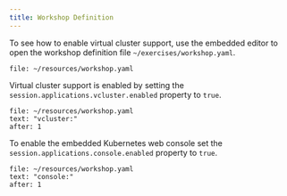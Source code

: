 ```yaml
---
title: Workshop Definition
---
```


To see how to enable virtual cluster support, use the embedded editor to open
the workshop definition file `~/exercises/workshop.yaml`.

```editor:open-file
file: ~/resources/workshop.yaml
```

Virtual cluster support is enabled by setting the
`session.applications.vcluster.enabled` property to `true`.

```editor:select-matching-text
file: ~/resources/workshop.yaml
text: "vcluster:"
after: 1
```

To enable the embedded Kubernetes web console set the
`session.applications.console.enabled` property to `true`.

```editor:select-matching-text
file: ~/resources/workshop.yaml
text: "console:"
after: 1
```
